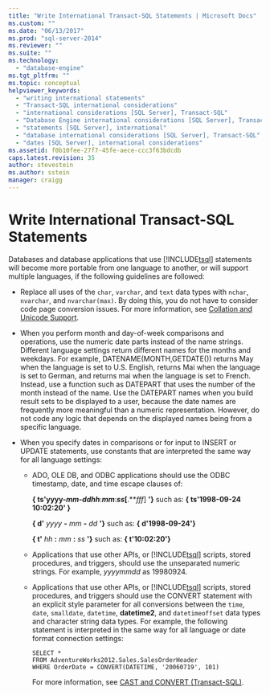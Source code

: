 ```yaml
---
title: "Write International Transact-SQL Statements | Microsoft Docs"
ms.custom: ""
ms.date: "06/13/2017"
ms.prod: "sql-server-2014"
ms.reviewer: ""
ms.suite: ""
ms.technology: 
  - "database-engine"
ms.tgt_pltfrm: ""
ms.topic: conceptual
helpviewer_keywords: 
  - "writing international statements"
  - "Transact-SQL international considerations"
  - "international considerations [SQL Server], Transact-SQL"
  - "Database Engine international considerations [SQL Server], Transact-SQL"
  - "statements [SQL Server], international"
  - "database international considerations [SQL Server], Transact-SQL"
  - "dates [SQL Server], international considerations"
ms.assetid: f0b10fee-27f7-45fe-aece-ccc3f63bdcdb
caps.latest.revision: 35
author: stevestein
ms.author: sstein
manager: craigg
---
```

# Write International Transact-SQL Statements
  Databases and database applications that use [!INCLUDE[tsql](../../includes/tsql-md.md)] statements will become more portable from one language to another, or will support multiple languages, if the following guidelines are followed:  
  
-   Replace all uses of the `char`, `varchar`, and `text` data types with `nchar`, `nvarchar`, and `nvarchar(max)`. By doing this, you do not have to consider code page conversion issues. For more information, see [Collation and Unicode Support](collation-and-unicode-support.md).  
  
-   When you perform month and day-of-week comparisons and operations, use the numeric date parts instead of the name strings. Different language settings return different names for the months and weekdays. For example, DATENAME(MONTH,GETDATE()) returns May when the language is set to U.S. English, returns Mai when the language is set to German, and returns mai when the language is set to French. Instead, use a function such as DATEPART that uses the number of the month instead of the name. Use the DATEPART names when you build result sets to be displayed to a user, because the date names are frequently more meaningful than a numeric representation. However, do not code any logic that depends on the displayed names being from a specific language.  
  
-   When you specify dates in comparisons or for input to INSERT or UPDATE statements, use constants that are interpreted the same way for all language settings:  
  
    -   ADO, OLE DB, and ODBC applications should use the ODBC timestamp, date, and time escape clauses of:  
  
         **{ ts'**yyyy**-***mm***-***dd**hh***:***mm***:***ss*[**.***fff*] **'}** such as: **{ ts'**1998**-**09**-**24 10**:**02**:**20**' }**  
  
         **{ d'** *yyyy* **-** *mm* **-** *dd* **'}** such as: **{ d'**1998**-**09**-**24**'}**  
  
         **{ t'** *hh* **:** *mm* **:** *ss* **'}** such as: **{ t'**10:02:20**'}**  
  
    -   Applications that use other APIs, or [!INCLUDE[tsql](../../includes/tsql-md.md)] scripts, stored procedures, and triggers, should use the unseparated numeric strings. For example, *yyyymmdd* as 19980924.  
  
    -   Applications that use other APIs, or [!INCLUDE[tsql](../../includes/tsql-md.md)] scripts, stored procedures, and triggers should use the CONVERT statement with an explicit style parameter for all conversions between the `time`, `date`, `smalldate`, `datetime`, **datetime2**, and `datetimeoffset` data types and character string data types. For example, the following statement is interpreted in the same way for all language or date format connection settings:  
  
        ```  
        SELECT *  
        FROM AdventureWorks2012.Sales.SalesOrderHeader  
        WHERE OrderDate = CONVERT(DATETIME, '20060719', 101)  
        ```  
  
         For more information, see [CAST and CONVERT &#40;Transact-SQL&#41;](/sql/t-sql/functions/cast-and-convert-transact-sql).  
  
  
